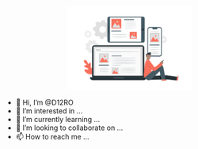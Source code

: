 <center><img width="50%" height="auto" src="Devices-pana.svg" data-canonical-src="Devices-pana.svg" style="max-width:50%;"></center>

- 👋 Hi, I’m @D12RO
- 👀 I’m interested in ...
- 🌱 I’m currently learning ...
- 💞️ I’m looking to collaborate on ...
- 📫 How to reach me ...

<!---
D12RO/D12RO is a ✨ special ✨ repository because its `README.md` (this file) appears on your GitHub profile.
You can click the Preview link to take a look at your changes.
--->
